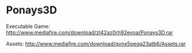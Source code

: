 # Ponays3D
Executable Game: http://www.mediafire.com/download/zl42az0rh92evoa/Ponays3D.rar

Assets: http://www.mediafire.com/download/qvnx5peqq23atb6/Assets.rar
